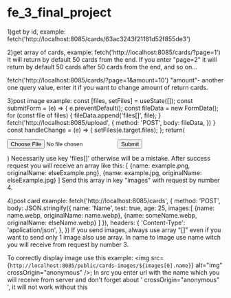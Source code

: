 # fe_3_final_project

1)get by id, example:
fetch('http://localhost:8085/cards/63ac3243f21181d52f855de3')

2)get array of cards, example:
fetch('http://localhost:8085/cards/?page=1')
It will return by default 50 cards from the end.
If you enter "page=2" it will return by default 50 cards after 50 cards from the end, and so on...

fetch('http://localhost:8085/cards/?page=1&amount=10')
"amount"- another one query value, enter it if you want to change amount of return cards.

3)post image example:
const [files, setFiles] = useState([]);
const submitForm = (e) => {
e.preventDefault();
const fileData = new FormData();
for (const file of files) {
fileData.append('files[]', file);
}
fetch('http://localhost:8085/upload', {
method: 'POST',
body: fileData,
})
}
const handleChange = (e) => {
setFiles(e.target.files);
};
return( 
<form onSubmit={submitForm}>
<input type="file" onChange={handleChange} />
<button type="submit">Submit</button>
</form>
)
Necessarily use key 'files[]' otherwise will be a mistake.
After success request you will receive an array like this:
[
{name: example.png, originalName: elseExample.png},
{name: example.jpg, originalName: elseExample.jpg}
]
Send this array in key "images" with request by number 4.

4)post card example:
fetch('http://localhost:8085/cards', {
method: 'POST',
body: JSON.stringify({ name: 'Name', test: true, age: 25, images:[
{name: name.webp, originalName: name.webp},
{name: someName.webp, originalName: elseName.webp}
] }),
headers: {
'Content-Type': 'application/json',
},
})
If you send images, always use array "[]" even if you want to send only 1 image also use array.
In name to image use name witch you will receive from request by number 3. 

To correctly display image use this example:
<img src={`http://localhost:8085/public/cards-images/${images[0].name}`} alt="img" crossOrigin="anonymous" />;
In src you enter url with the name which you will receive from server 
and don't forget about ' crossOrigin="anonymous" ', it will not work without this